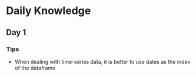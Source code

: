 # Daily Knowledge

## Day 1

### Tips

- When dealing with time-series data, it is better to use dates as the index of the dataframe
